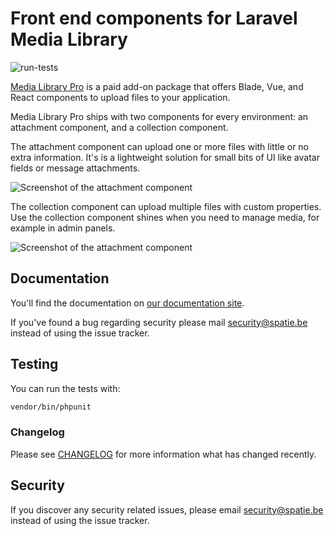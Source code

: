# Front end components for Laravel Media Library 

![run-tests](https://github.com/spatie/laravel-medialibrary-pro/workflows/run-tests/badge.svg)

[Media Library Pro](http://medialibrary.pro) is a paid add-on package that offers Blade, Vue, and React components to upload files to your application.

Media Library Pro ships with two components for every environment: an attachment component, and a collection component.

The attachment component can upload one or more files with little or no extra information. It's is a lightweight solution for small bits of UI like avatar fields or message attachments.

![Screenshot of the attachment component](https://spatie.be/docs/laravel-medialibrary/v9/images/pro/attachment.png)

The collection component can upload multiple files with custom properties. Use the collection component shines when you need to manage media, for example in admin panels.

![Screenshot of the attachment component](https://spatie.be/docs/laravel-medialibrary/v9/images/pro/collection.png)

## Documentation

You'll find the documentation on [our documentation site](https://spatie.be/docs/laravel-medialibrary/v9/handling-uploads-with-media-library-pro/introduction).

If you've found a bug regarding security please mail [security@spatie.be](mailto:security@spatie.be) instead of using the issue tracker.

## Testing

You can run the tests with:

```bash
vendor/bin/phpunit
```

### Changelog

Please see [CHANGELOG](CHANGELOG.md) for more information what has changed recently.

## Security

If you discover any security related issues, please email [security@spatie.be](mailto:security@spatie.be) instead of using the issue tracker.
